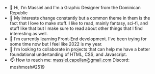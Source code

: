 - 👋 Hi, I’m Massiel and I'm a Graphic Designer from the Dominican Republic
- 👀 My interests change constantly but a common theme in them is the fact that I love to make stuff. I like to read, mainly fantasy, sci-fi, and stuff like that but I make sure to read about other things that I find interesting as well.
- 🌱 I’m currently learning Front-End development. I've been trying for some time now but I feel like 2022 is my year.
- 💞️ I’m looking to collaborate in projects that can help me have a better foundational undertanding of HTML, CSS, and Javascript.
- 📫 How to reach me: massiel.capellan@gmail.com
Discord: moshmosh#2519

<!---
moshmoshca/moshmoshca is a ✨ special ✨ repository because its `README.md` (this file) appears on your GitHub profile.
You can click the Preview link to take a look at your changes.
--->
